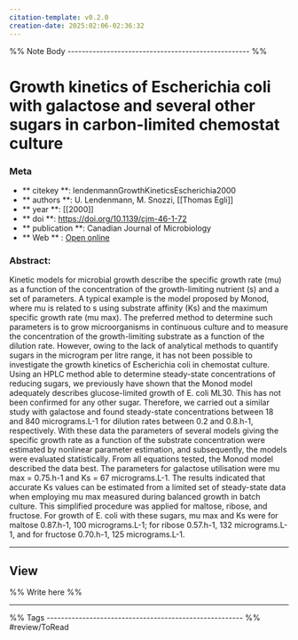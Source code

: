 ```yaml
---
citation-template: v0.2.0
creation-date: 2025:02:06-02:36:32
---
```


%% Note Body --------------------------------------------------- %%
# Growth kinetics of Escherichia coli with galactose and several other sugars in carbon-limited chemostat culture

### Meta
- ** citekey **: lendenmannGrowthKineticsEscherichia2000
- ** authors **: U. Lendenmann, M. Snozzi, [[Thomas Egli]]
- ** year **: [[2000]]
- ** doi **: https://doi.org/10.1139/cjm-46-1-72
- ** publication **: Canadian Journal of Microbiology
- ** Web ** : [Open online]()


### Abstract:
Kinetic models for microbial growth describe the specific growth rate (mu) as a function of the concentration of the growth-limiting nutrient (s) and a set of parameters. A typical example is the model proposed by Monod, where mu is related to s using substrate affinity (Ks) and the maximum specific growth rate (mu max). The preferred method to determine such parameters is to grow microorganisms in continuous culture and to measure the concentration of the growth-limiting substrate as a function of the dilution rate. However, owing to the lack of analytical methods to quantify sugars in the microgram per litre range, it has not been possible to investigate the growth kinetics of Escherichia coli in chemostat culture. Using an HPLC method able to determine steady-state concentrations of reducing sugars, we previously have shown that the Monod model adequately describes glucose-limited growth of E. coli ML30. This has not been confirmed for any other sugar. Therefore, we carried out a similar study with galactose and found steady-state concentrations between 18 and 840 micrograms.L-1 for dilution rates between 0.2 and 0.8.h-1, respectively. With these data the parameters of several models giving the specific growth rate as a function of the substrate concentration were estimated by nonlinear parameter estimation, and subsequently, the models were evaluated statistically. From all equations tested, the Monod model described the data best. The parameters for galactose utilisation were mu max = 0.75.h-1 and Ks = 67 micrograms.L-1. The results indicated that accurate Ks values can be estimated from a limited set of steady-state data when employing mu max measured during balanced growth in batch culture. This simplified procedure was applied for maltose, ribose, and fructose. For growth of E. coli with these sugars, mu max and Ks were for maltose 0.87.h-1, 100 micrograms.L-1; for ribose 0.57.h-1, 132 micrograms.L-1, and for fructose 0.70.h-1, 125 micrograms.L-1.

___

## View

%% Write here %%





___
%% Tags  ------------------------------------------------------- %%
#review/ToRead
